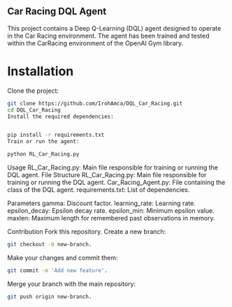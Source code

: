 ## Car Racing DQL Agent

This project contains a Deep Q-Learning (DQL) agent designed to operate in the Car Racing environment. The agent has been trained and tested within the CarRacing environment of the OpenAI Gym library.

# Installation
Clone the project:

```bash
git clone https://github.com/IrohAmca/DQL_Car_Racing.git
cd DQL_Car_Racing
Install the required dependencies:
```
```bash

pip install -r requirements.txt
Train or run the agent:
```
```bash
python RL_Car_Racing.py
```
Usage
RL_Car_Racing.py: Main file responsible for training or running the DQL agent.
File Structure
RL_Car_Racing.py: Main file responsible for training or running the DQL agent.
Car_Racing_Agent.py: File containing the class of the DQL agent.
requirements.txt: List of dependencies.

Parameters
gamma: Discount factor.
learning_rate: Learning rate.
epsilon_decay: Epsilon decay rate.
epsilon_min: Minimum epsilon value.
maxlen: Maximum length for remembered past observations in memory.

Contribution
Fork this repository.
Create a new branch: 
```bash
git checkout -b new-branch.
```
Make your changes and commit them:
```bash
git commit -m 'Add new feature'.
```
Merge your branch with the main repository:
```bash
git push origin new-branch.
```
